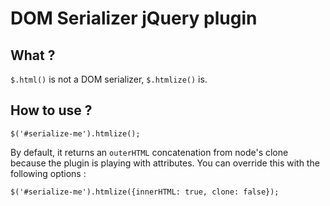 # DOM Serializer jQuery plugin
## What ?
```$.html()``` is not a DOM serializer, ```$.htmlize()``` is.
## How to use ?
```
$('#serialize-me').htmlize();
```

By default, it returns an ```outerHTML``` concatenation from node's clone because the plugin is playing with attributes. You can override this with the following options :

```
$('#serialize-me').htmlize({innerHTML: true, clone: false});
```